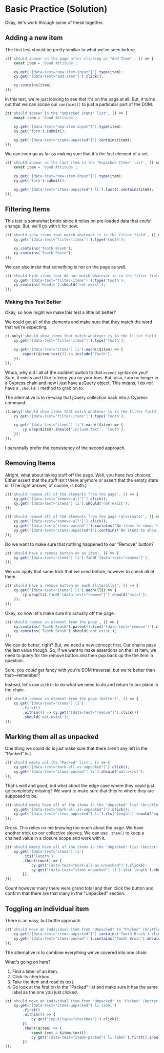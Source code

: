 # Basic Practice (Solution)

Okay, let's work through some of these together.

## Adding a new item

The first test should be pretty similiar to what we've seen before.

```js
it('should appear on the page after clicking on "Add Item"', () => {
	const item = 'Good Attitude';

	cy.get('[data-test="new-item-input"]').type(item);
	cy.get('[data-test="add-item"]').click();

	cy.contains(item);
});
```

In this test, we're just looking to see that it's on the page at all. But, it turns out that we can scope our `contains()` to just a particular part of the DOM.

```js
it('should appear in the "Unpacked Items" list', () => {
	const item = 'Good Attitude';

	cy.get('[data-test="new-item-input"]').type(item);
	cy.get('form').submit();

	cy.get('[data-test="items-unpacked"]').contains(item);
});
```

We can even go as far as making sure that it's the _last_ element of a set.

```js
it('should appear as the last item in the "Unpacked Items" list', () => {
	const item = 'Good Attitude';

	cy.get('[data-test="new-item-input"]').type(item);
	cy.get('form').submit();

	cy.get('[data-test="items-unpacked"] li').last().contains(item);
});
```

## Filtering Items

This test is somewhat brittle since it relies on pre-loaded data that _could_ change. But, we'll go with it for now.

```js
it('should show items that match whatever is in the filter field', () => {
	cy.get('[data-test="filter-items"]').type('tooth');

	cy.contains('Tooth Brush');
	cy.contains('Tooth Paste');
});
```

We can also insist that something is _not_ on the page as well.

```js
it('should hide items that do not match whatever is in the filter field', () => {
	cy.get('[data-test="filter-items"]').type('tooth');
	cy.contains('Hoodie').should('not.exist');
});
```

### Making this Test Better

Okay, so how might we make this test a little bit better?

We could get all of the elements and make sure that they match the word that we're expecting.

```js
it.only('should show items that match whatever is in the filter field (better)', () => {
	cy.get('[data-test="filter-items"]').type('Tooth');

	cy.get('[data-test="items"] li').each(($item) => {
		expect($item.text()).to.include('Tooth');
	});
});
```

Whoa, why did I all of the suddent switch to that `expect` syntax on you? Sure, it exists and I like to keep you on your toes. But, also, I am no longer in a Cypress chain and now I _just_ have a jQuery object. This means, I do _not_ have a `.should()` method to grab on to.

The alternative is to re-wrap that jQuery collection back into a Cypress command.

```js
it.only('should show items that match whatever is in the filter field (better, wrap)', () => {
	cy.get('[data-test="filter-items"]').type('Tooth');

	cy.get('[data-test="items"] li').each(($item) => {
		cy.wrap($item).should('include.text', 'Tooth');
	});
});
```

I personally prefer the consistency of the second approach.

## Removing Items

Alright, what about taking stuff off the page. Well, you have two choices: Either assert that the stuff isn't there anymore or assert that the empty state is. (The right answer, of course, is both.)

```js
it('should remove all of the elements from the page', () => {
	cy.get('[data-test="remove-all"]').click();
	cy.get('[data-test="items"] li').should('not.exist');
});

it('should remove all of the elements from the page (alternate)', () => {
	cy.get('[data-test="remove-all"]').click();
	cy.get('[data-test="items-packed"]').contains('No items to show.').should('exist');
	cy.get('[data-test="items-unpacked"]').contains('No items to show.').should('exist');
});
```

Do we want to make sure that nothing happened to our "Remove" button?

```js
it('should have a remove button on an item', () => {
	cy.get('[data-test="items"] li').find('[data-test="remove"]');
});
```

We can apply that same trick that we used before, however to check _all_ of them.

```js
it('should have a remove button on each (literally)', () => {
	cy.get('[data-test="items"] li').each((li) => {
		cy.wrap(li).find('[data-test="remove"]').should('exist');
	});
});
```

Okay, so now let's make sure it's actually off the page.

```js
it('should remove an element from the page', () => {
	cy.contains('Tooth Brush').parent().find('[data-test="remove"]').click();
	cy.contains('Tooth Brush').should('not.exist');
});
```

We can do better, right? But, we need a new concept first. Our chains pass the last value though. So, if we want to make assertions on the list item, we need to query for the remove button and then pop back up the the item in question.

Sure, you _could_ get fancy with you're DOM traversal, but we're better than that—remember?

Instead, let's use `within` to do what we need to do and return to our place in the chain.

```js
it('should remove an element from the page (better)', () => {
	cy.get('[data-test="items"] li')
		.first()
		.within(() => cy.get('[data-test="remove"]').click())
		.should('not.exist');
});
```

## Marking them all as unpacked

One thing we could do is just make sure that there aren't any left in the "Packed" list.

```js
it('should empty out the "Packed" list', () => {
	cy.get('[data-test="mark-all-as-unpacked"]').click();
	cy.get('[data-test="items-packed"] li').should('not.exist');
});
```

That's well and good, but what about the edge case where they could just go completely missing? We want to make sure that they're where they are supposed to be.

```js
it('should empty have all of the items in the "Unpacked" list (brittle)', () => {
	cy.get('[data-test="mark-all-as-unpacked"]').click();
	cy.get('[data-test="items-unpacked"] li').its('length').should('eq', 5);
});
```

Gross. This relies on me knowing too much about the page. We have another trick up our collective sleeves. We can use `.then()` to keep a chained value in a closure scope and work with it.

```js
it('should empty have all of the items in the "Unpacked" list (better)', () => {
	cy.get('[data-test="items"] li')
		.its('length')
		.then((count) => {
			cy.get('[data-test="mark-all-as-unpacked"]').click();
			cy.get('[data-test="items-unpacked"] li').its('length').should('eq', count);
		});
});
```

Count however many there were grand total and then click the button and confirm that there are that many in the "Unpacked" section.

## Toggling an individual item

There is an easy, but brittle approach.

```js
it('should move an individual item from "Unpacked" to "Packed" (brittle)', () => {
	cy.get('[data-test="items-unpacked"]').contains('Tooth Brush').click();
	cy.get('[data-test="items-packed"]').contains('Tooth Brush').should('exist');
});
```

The alternative is to combine everything we've covered into one chain.

What's going on here?

1. Find a label of an item.
1. Click its checkbox.
1. Take the item and read its text.
1. Go look at the first on in the "Packed" list and make sure it has the same label as the one you just clicked.

```js
it('should move an individual item from "Unpacked" to "Packed" (better)', () => {
	cy.get('[data-test="items-unpacked"] li label')
		.first()
		.within(() => {
			cy.get('input[type="checkbox"]').click();
		})
		.then(($item) => {
			const text = $item.text();
			cy.get('[data-test="items-packed"] li label').first().should('have.text', text);
		});
});
```
